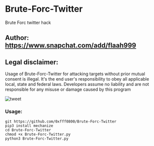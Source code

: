 # Brute-Forc-Twitter
Brute Forc  twitter hack 

## Author: https://www.snapchat.com/add/flaah999

## Legal disclaimer:

Usage of Brute-Forc-Twitter for attacking targets without prior mutual consent is illegal. It's the end user's responsibility to obey all applicable local, state and federal laws. Developers assume no liability and are not responsible for any misuse or damage caused by this program 

![tweet](https://www5.0zz0.com/2020/03/31/01/168259146.png)


### Usage:
```
git https://github.com/0xfff0800/Brute-Forc-Twitter
pip3 install mechanize
cd Brute-Forc-Twitter
chmod +x Brute-Forc-Twitter.py
python3 Brute-Forc-Twitter.py




```
